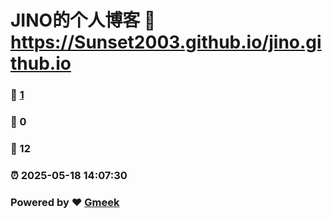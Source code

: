 # JINO的个人博客 :link: https://Sunset2003.github.io/jino.github.io 
### :page_facing_up: [1](https://Sunset2003.github.io/jino.github.io/tag.html) 
### :speech_balloon: 0 
### :hibiscus: 12 
### :alarm_clock: 2025-05-18 14:07:30 
### Powered by :heart: [Gmeek](https://github.com/Meekdai/Gmeek)
